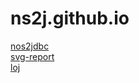 # ns2j.github.io
[nos2jdbc](https://github.com/ns2j/nos2jdbc)   
[svg-report](https://github.com/ns2j/svg-report)   
[loj](https://github.com/ns2j/loj)   
